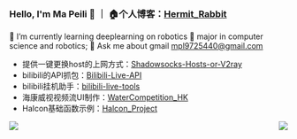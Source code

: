 ### Hello, I'm Ma Peili 👋  ｜ 🏠个人博客：[Hermit_Rabbit](https://blog.csdn.net/lovely_yoshino)

🌱 I’m currently learning deeplearning on robotics
💼 major in computer science and robotics;
👯 Ask me about gmail <u> mpl9725440@gmail.com </u>

- 提供一键更换host的上网方式：[Shadowsocks-Hosts-or-V2ray](https://github.com/lovelyyoshino/Shadowsocks-Hosts-or-V2ray)
- bilibili的API抓包：[Bilibili-Live-API](https://github.com/lovelyyoshino/Bilibili-Live-API)
- bilibili挂机助手：[bilibili-live-tools](https://github.com/Dawnnnnnn/bilibili-live-tools)
- 海康威视视频流UI制作：[WaterCompetition_HK](https://github.com/lovelyyoshino/WaterCompetition_HK)
- Halcon基础函数示例：[Halcon_Project](https://github.com/lovelyyoshino/Halcon_Project)

<img align="bottom" src="https://github-readme-stats.vercel.app/api?username=lovelyyoshino&show_icons=true&icon_color=805AD5&text_color=718096&bg_color=ffffff" />
<img align="right" src="https://github-readme-stats.vercel.app/api/top-langs/?username=lovelyyoshino&show_icons=true&layout=compact&theme=vue"/>
<!--
**lovelyyoshino/lovelyyoshino** is a ✨ _special_ ✨ repository because its `README.md` (this file) appears on your GitHub profile.

Here are some ideas to get you started:

- 🔭 I’m currently working on ...
- 🌱 I’m currently learning ...
- 👯 I’m looking to collaborate on ...
- 🤔 I’m looking for help with ...
- 💬 Ask me about ...
- 📫 How to reach me: ...
- 😄 Pronouns: ...
- ⚡ Fun fact: ...
-->
